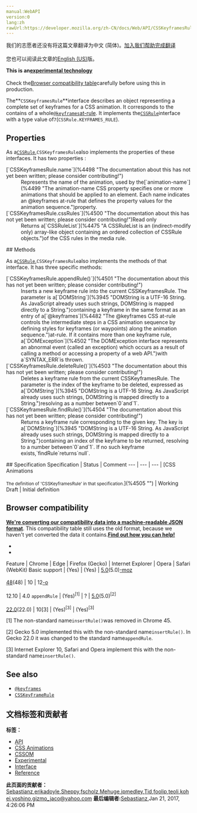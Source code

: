```yaml
---
manual:WebAPI
version:0
lang:zh
rawUrl:https://developer.mozilla.org/zh-CN/docs/Web/API/CSSKeyframesRule
---
```




<bdi>我们的志愿者还没有将这篇文章翻译为<bdi>中文 (简体)</bdi>。[加入我们帮助完成翻译](%4495 "")<br></br>您也可以阅读此文章的[English (US)](%4496 "")版。</bdi>






**This is an[experimental technology](%3404 "")**<br></br>Check the[Browser compatibility table](%4497 "")carefully before using this in production.





The**`CSSKeyframesRule`**interface describes an object representing a complete set of keyframes for a CSS animation. It corresponds to the contains of a whole[`@keyframes`](%4482 "The @keyframes CSS at-rule controls the intermediate steps in a CSS animation sequence by defining styles for keyframes (or waypoints) along the animation sequence.")[at-rule](%4483 ""). It implements the[`CSSRule`](%4433 "The CSSRule interface represents a single CSS rule. There are several types of rules, listed in the Type constants section below.")interface with a type value of`7`(`CSSRule.KEYFRAMES_RULE`).


## Properties<a name="Properties"></a>


As a[`CSSRule`](%4433 "The CSSRule interface represents a single CSS rule. There are several types of rules, listed in the Type constants section below."),`CSSKeyframesRule`also implements the properties of these interfaces. It has two properties :

<dl><dt>[`CSSKeyframesRule.name`](%4498 "The documentation about this has not yet been written; please consider contributing!")</dt><dd>Represents the name of the animation, used by the[`animation-name`](%4499 "The animation-name CSS property specifies one or more animations that should be applied to an element. Each name indicates an @keyframes at-rule that defines the property values for the animation sequence.")property.</dd><dt>[`CSSKeyframesRule.cssRules`](%4500 "The documentation about this has not yet been written; please consider contributing!")Read only</dt><dd>Returns a[`CSSRuleList`](%4475 "A CSSRuleList is an (indirect-modify only) array-like object containing an ordered collection of CSSRule objects.")of the CSS rules in the media rule.</dd></dl>
## Methods<a name="Methods"></a>


As a[`CSSRule`](%4433 "The CSSRule interface represents a single CSS rule. There are several types of rules, listed in the Type constants section below."),`CSSKeyframesRule`also implements the methods of that interface. It has three specific methods:

<dl><dt>[`CSSKeyframesRule.appendRule()`](%4501 "The documentation about this has not yet been written; please consider contributing!")</dt><dd>Inserts a new keyframe rule into the current CSSKeyframesRule. The parameter is a[`DOMString`](%3945 "DOMString is a UTF-16 String. As JavaScript already uses such strings, DOMString is mapped directly to a String.")containing a keyframe in the same format as an entry of a[`@keyframes`](%4482 "The @keyframes CSS at-rule controls the intermediate steps in a CSS animation sequence by defining styles for keyframes (or waypoints) along the animation sequence.")at-rule. If it contains more than one keyframe rule, a[`DOMException`](%4502 "The DOMException interface represents an abnormal event (called an exception) which occurs as a result of calling a method or accessing a property of a web API.")with a`SYNTAX_ERR`is thrown.</dd><dt>[`CSSKeyframesRule.deleteRule()`](%4503 "The documentation about this has not yet been written; please consider contributing!")</dt><dd>Deletes a keyframe rule from the current CSSKeyframesRule. The parameter is the index of the keyframe to be deleted, expressed as a[`DOMString`](%3945 "DOMString is a UTF-16 String. As JavaScript already uses such strings, DOMString is mapped directly to a String.")resolving as a number between`0`and`1`.</dd><dt>[`CSSKeyframesRule.findRule()`](%4504 "The documentation about this has not yet been written; please consider contributing!")</dt><dd>Returns a keyframe rule corresponding to the given key. The key is a[`DOMString`](%3945 "DOMString is a UTF-16 String. As JavaScript already uses such strings, DOMString is mapped directly to a String.")containing an index of the keyframe to be returned, resolving to a number between`0`and`1`. If no such keyframe exists,`findRule`returns`null`.</dd></dl>
## Specification<a name="Specification"></a>
Specification | Status | Comment 
 ---  |  ---  |  ---  | 
[CSS Animations<br></br><small>The definition of &#39;CSSKeyframesRule&#39; in that specification.</small>](%4505 "") | Working Draft | Initial definition 


## Browser compatibility<a name="Browser_compatibility"></a>


**[We&#39;re converting our compatibility data into a machine-readable JSON format](%3344 "")**. This compatibility table still uses the old format, because we haven&#39;t yet converted the data it contains.**[Find out how you can help!](%3409 "")**


* 
* 
Feature | Chrome | Edge | Firefox (Gecko) | Internet Explorer | Opera | Safari (WebKit) 
Basic support | (Yes) | (Yes) | [5.0](%4488 "Released on 2011-06-21.")(5.0)[-moz](%4489 "The name of this feature is prefixed with '-moz' as this browser considers it experimental")<br></br>[48](%4490 "Released on 2016-08-02.")(48) | 10 | 12[-o](%4489 "The name of this feature is prefixed with '-o' as this browser considers it experimental")<br></br>12.10 | 4.0 
`appendRule` | (Yes)<sup>[1]</sup> | ? | [5.0](%4488 "Released on 2011-06-21.")(5.0)<sup>[2]</sup><br></br>[22.0](%4422 "Released on 2013-06-25.")(22.0) | 10[3] | (Yes)<sup>[3]</sup> | (Yes)<sup>[3]</sup> 





[1] The non-standard name`insertRule()`was removed in Chrome 45.



[2] Gecko 5.0 implemented this with the non-standard name`insertRule()`. In Gecko 22.0 it was changed to the standard name`appendRule`.



[3] Internet Explorer 10, Safari and Opera implement this with the non-standard name`insertRule()`.


## See also<a name="See_also"></a>

* [`@keyframes`](%4482 "The @keyframes CSS at-rule controls the intermediate steps in a CSS animation sequence by defining styles for keyframes (or waypoints) along the animation sequence.")
* [`CSSKeyFrameRule`](%4506 "The CSSKeyframeRule interface describes an object representing a set of style for a given keyframe. It corresponds to the contains of a single keyframe of a @keyframes at-rule. It implements the CSSRule interface with a type value of 8 (CSSRule.KEYFRAME_RULE).")



## 文档标签和贡献者
**标签：**
* [API](%50 "")
* [CSS Animations](%4493 "")
* [CSSOM](%4437 "")
* [Experimental](%3379 "")
* [Interface](%3380 "")
* [Reference](%3381 "")

**此页面的贡献者：**[Sebastianz](%4468 ""),[erikadoyle](%3894 ""),[Sheppy](%405 ""),[fscholz](%60 ""),[Mehuge](%4507 ""),[jpmedley](%3413 ""),[Tid](%4508 ""),[foolip](%4509 ""),[teoli](%160 ""),[kohei.yoshino](%4510 ""),[gizmo_jaco@yahoo.com](%4511 "")
**最后编辑者:**[Sebastianz](%4468 ""),<time>Jan 21, 2017, 4:26:06 PM</time>


